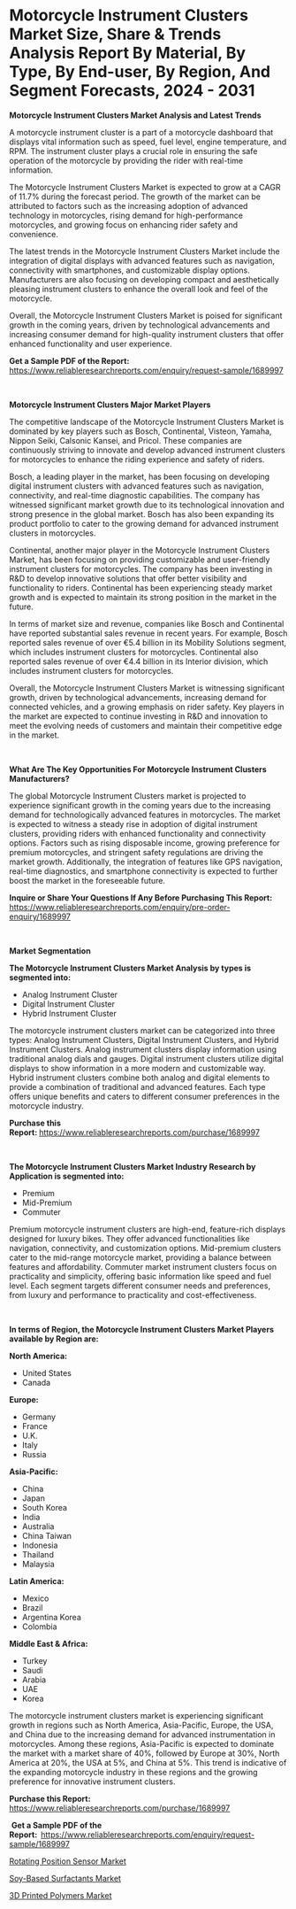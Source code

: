 <p><h1>Motorcycle Instrument Clusters Market Size, Share & Trends Analysis Report By Material, By Type, By End-user, By Region, And Segment Forecasts, 2024 - 2031</h1></p><p><strong>Motorcycle Instrument Clusters Market Analysis and Latest Trends</strong></p>
<p><p>A motorcycle instrument cluster is a part of a motorcycle dashboard that displays vital information such as speed, fuel level, engine temperature, and RPM. The instrument cluster plays a crucial role in ensuring the safe operation of the motorcycle by providing the rider with real-time information.</p><p>The Motorcycle Instrument Clusters Market is expected to grow at a CAGR of 11.7% during the forecast period. The growth of the market can be attributed to factors such as the increasing adoption of advanced technology in motorcycles, rising demand for high-performance motorcycles, and growing focus on enhancing rider safety and convenience.</p><p>The latest trends in the Motorcycle Instrument Clusters Market include the integration of digital displays with advanced features such as navigation, connectivity with smartphones, and customizable display options. Manufacturers are also focusing on developing compact and aesthetically pleasing instrument clusters to enhance the overall look and feel of the motorcycle.</p><p>Overall, the Motorcycle Instrument Clusters Market is poised for significant growth in the coming years, driven by technological advancements and increasing consumer demand for high-quality instrument clusters that offer enhanced functionality and user experience.</p></p>
<p><strong>Get a Sample PDF of the Report:&nbsp;</strong> <a href="https://www.reliableresearchreports.com/enquiry/request-sample/1689997">https://www.reliableresearchreports.com/enquiry/request-sample/1689997</a></p>
<p>&nbsp;</p>
<p><strong>Motorcycle Instrument Clusters Major Market Players</strong></p>
<p><p>The competitive landscape of the Motorcycle Instrument Clusters Market is dominated by key players such as Bosch, Continental, Visteon, Yamaha, Nippon Seiki, Calsonic Kansei, and Pricol. These companies are continuously striving to innovate and develop advanced instrument clusters for motorcycles to enhance the riding experience and safety of riders.</p><p>Bosch, a leading player in the market, has been focusing on developing digital instrument clusters with advanced features such as navigation, connectivity, and real-time diagnostic capabilities. The company has witnessed significant market growth due to its technological innovation and strong presence in the global market. Bosch has also been expanding its product portfolio to cater to the growing demand for advanced instrument clusters in motorcycles.</p><p>Continental, another major player in the Motorcycle Instrument Clusters Market, has been focusing on providing customizable and user-friendly instrument clusters for motorcycles. The company has been investing in R&D to develop innovative solutions that offer better visibility and functionality to riders. Continental has been experiencing steady market growth and is expected to maintain its strong position in the market in the future.</p><p>In terms of market size and revenue, companies like Bosch and Continental have reported substantial sales revenue in recent years. For example, Bosch reported sales revenue of over €5.4 billion in its Mobility Solutions segment, which includes instrument clusters for motorcycles. Continental also reported sales revenue of over €4.4 billion in its Interior division, which includes instrument clusters for motorcycles.</p><p>Overall, the Motorcycle Instrument Clusters Market is witnessing significant growth, driven by technological advancements, increasing demand for connected vehicles, and a growing emphasis on rider safety. Key players in the market are expected to continue investing in R&D and innovation to meet the evolving needs of customers and maintain their competitive edge in the market.</p></p>
<p>&nbsp;</p>
<p><strong>What Are The Key Opportunities For Motorcycle Instrument Clusters Manufacturers?</strong></p>
<p><p>The global Motorcycle Instrument Clusters market is projected to experience significant growth in the coming years due to the increasing demand for technologically advanced features in motorcycles. The market is expected to witness a steady rise in adoption of digital instrument clusters, providing riders with enhanced functionality and connectivity options. Factors such as rising disposable income, growing preference for premium motorcycles, and stringent safety regulations are driving the market growth. Additionally, the integration of features like GPS navigation, real-time diagnostics, and smartphone connectivity is expected to further boost the market in the foreseeable future.</p></p>
<p><strong>Inquire or Share Your Questions If Any Before Purchasing This Report:</strong> <a href="https://www.reliableresearchreports.com/enquiry/pre-order-enquiry/1689997">https://www.reliableresearchreports.com/enquiry/pre-order-enquiry/1689997</a></p>
<p>&nbsp;</p>
<p><strong>Market Segmentation</strong></p>
<p><strong>The Motorcycle Instrument Clusters Market Analysis by types is segmented into:</strong></p>
<p><ul><li>Analog Instrument Cluster</li><li>Digital Instrument Cluster</li><li>Hybrid Instrument Cluster</li></ul></p>
<p><p>The motorcycle instrument clusters market can be categorized into three types: Analog Instrument Clusters, Digital Instrument Clusters, and Hybrid Instrument Clusters. Analog instrument clusters display information using traditional analog dials and gauges. Digital instrument clusters utilize digital displays to show information in a more modern and customizable way. Hybrid instrument clusters combine both analog and digital elements to provide a combination of traditional and advanced features. Each type offers unique benefits and caters to different consumer preferences in the motorcycle industry.</p></p>
<p><strong>Purchase this Report:&nbsp;</strong><a href="https://www.reliableresearchreports.com/purchase/1689997">https://www.reliableresearchreports.com/purchase/1689997</a></p>
<p>&nbsp;</p>
<p><strong>The Motorcycle Instrument Clusters Market Industry Research by Application is segmented into:</strong></p>
<p><ul><li>Premium</li><li>Mid-Premium</li><li>Commuter</li></ul></p>
<p><p>Premium motorcycle instrument clusters are high-end, feature-rich displays designed for luxury bikes. They offer advanced functionalities like navigation, connectivity, and customization options. Mid-premium clusters cater to the mid-range motorcycle market, providing a balance between features and affordability. Commuter market instrument clusters focus on practicality and simplicity, offering basic information like speed and fuel level. Each segment targets different consumer needs and preferences, from luxury and performance to practicality and cost-effectiveness.</p></p>
<p>&nbsp;</p>
<p><strong>In terms of Region, the Motorcycle Instrument Clusters Market Players available by Region are:</strong></p>
<p>
    <p> <strong> North America: </strong>
        <ul>
            <li>United States</li>
            <li>Canada</li>
        </ul>
        </p> 
    <p> <strong> Europe: </strong>
        <ul>
            <li>Germany</li>
            <li>France</li>
            <li>U.K.</li>
            <li>Italy</li>
            <li>Russia</li>
        </ul>
        </p> 
    <p> <strong> Asia-Pacific: </strong>
        <ul>
            <li>China</li>
            <li>Japan</li>
            <li>South Korea</li>
            <li>India</li>
            <li>Australia</li>
            <li>China Taiwan</li>
            <li>Indonesia</li>
            <li>Thailand</li>
            <li>Malaysia</li>
        </ul>
        </p> 
    <p> <strong> Latin America: </strong>
        <ul>
            <li>Mexico</li>
            <li>Brazil</li>
            <li>Argentina Korea</li>
            <li>Colombia</li>
        </ul>
        </p> 
    <p> <strong> Middle East & Africa: </strong>
        <ul>
            <li>Turkey</li>
            <li>Saudi</li>
            <li>Arabia</li>
            <li>UAE</li>
            <li>Korea</li>
        </ul>
    </p>
    </p>
<p><p>The motorcycle instrument clusters market is experiencing significant growth in regions such as North America, Asia-Pacific, Europe, the USA, and China due to the increasing demand for advanced instrumentation in motorcycles. Among these regions, Asia-Pacific is expected to dominate the market with a market share of 40%, followed by Europe at 30%, North America at 20%, the USA at 5%, and China at 5%. This trend is indicative of the expanding motorcycle industry in these regions and the growing preference for innovative instrument clusters.</p></p>
<p><strong>Purchase this Report: </strong><a href="https://www.reliableresearchreports.com/purchase/1689997">https://www.reliableresearchreports.com/purchase/1689997</a></p>
<p>&nbsp;<strong>Get a Sample PDF of the Report:&nbsp;&nbsp;</strong><a href="https://www.reliableresearchreports.com/enquiry/request-sample/1689997">https://www.reliableresearchreports.com/enquiry/request-sample/1689997</a></p>
<p><strong></strong></p>
<p><p><a href="https://view.publitas.com/reportprime-1/global-rotating-position-sensor-market-size-and-market-trends-insights-and-projections-from-2023-to-2030/">Rotating Position Sensor Market</a></p><p><a href="https://view.publitas.com/reportprime-1/soy-based-surfactants-market-research-report-provides-thorough-industry-overview-which-offers-an-in-depth-analysis-of-product-trends-and-new-market-divisions/">Soy-Based Surfactants Market</a></p><p><a href="https://view.publitas.com/reportprime-1/3d-printed-polymers-market-with-the-goal-of-estimating-the-market-size-and-future-growth-potential-of-various-market-segments-based-on-component-applications-end-user-and-region/">3D Printed Polymers Market</a></p></p>